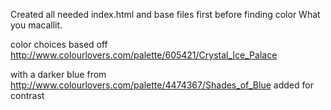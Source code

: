Created all needed index.html and base files first before finding color What you macallit.

color choices based off http://www.colourlovers.com/palette/605421/Crystal_Ice_Palace

with a darker blue from http://www.colourlovers.com/palette/4474367/Shades_of_Blue
 added for contrast
